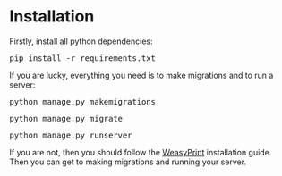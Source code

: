 # Installation

Firstly, install all python dependencies:
<pre>pip install -r requirements.txt</pre>

If you are lucky, everything you need is to make migrations and to run a server:
<pre>python manage.py makemigrations</pre>
<pre>python manage.py migrate</pre>
<pre>python manage.py runserver</pre>

If you are not, then you should follow the [WeasyPrint](https://weasyprint.readthedocs.io/en/latest/install.html) installation guide. Then you can get to making migrations and running your server.